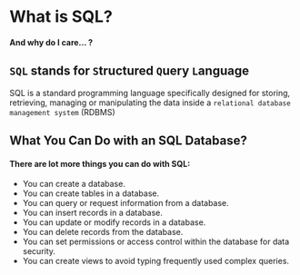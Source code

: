 # What is SQL? 

#### And why do I care... ?

## `SQL` stands for `S`tructured `Q`uery `L`anguage

SQL is a standard programming language specifically designed for storing, retrieving, managing or manipulating the data inside a `relational database management system` (RDBMS)



## What You Can Do with an SQL Database?
#### There are lot more things you can do with SQL:

- You can create a database.
- You can create tables in a database.
- You can query or request information from a database.
- You can insert records in a database.
- You can update or modify records in a database.
- You can delete records from the database.
- You can set permissions or access control within the database for data security.
- You can create views to avoid typing frequently used complex queries.